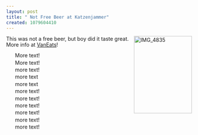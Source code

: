 ```yaml
---
layout: post
title: " Not Free Beer at Katzenjammer"
created: 1079604410
---
```

<a href="http://www.rolandtanglao.com/images/IMG_4835.jpg" onclick="window.open('http://www.rolandtanglao.com/images/IMG_4835.jpg','popup','width=480,height=640,scrollbars=yes,resizable=yes,toolbar=no,directories=no,location=no,menubar=no,status=yes,left=0,top=0');return false"><img src="http://www.rolandtanglao.com/images/IMG_4835-tm.jpg" height="210" width="157" alt="IMG_4835" align="right" /></a><p style="text-align: left; line-height: 110%; margin-bottom: 4px; margin-top: 4px;" title="TITLE">This was not a free beer, but boy did it taste great.  More info at <a href="http://www.vaneats.com/2004/03/06">VanEats</a>!</p>
<p style="text-align: left; text-indent: 24px; line-height: 110%; margin-bottom: 4px; margin-top: 4px;" title="TITLE">More text!</p><p style="text-align: left; text-indent: 24px; line-height: 110%; margin-bottom: 4px; margin-top: 4px;" title="TITLE">More text!
</p><p style="text-align: left; text-indent: 24px; line-height: 110%; margin-bottom: 4px; margin-top: 4px;" title="TITLE">more text!</p>
<p style="text-align: left; text-indent: 24px; line-height: 110%; margin-bottom: 4px; margin-top: 4px;" title="TITLE">more text
</p><p style="text-align: left; text-indent: 24px; line-height: 110%; margin-bottom: 4px; margin-top: 4px;" title="TITLE">more text</p>
<p style="text-align: left; text-indent: 24px; line-height: 110%; margin-bottom: 4px; margin-top: 4px;" title="TITLE">more text!</p>
<p style="text-align: left; text-indent: 24px; line-height: 110%; margin-bottom: 4px; margin-top: 4px;" title="TITLE">more text!</p>
<p style="text-align: left; text-indent: 24px; line-height: 110%; margin-bottom: 4px; margin-top: 4px;" title="TITLE">more text!</p>
<p style="text-align: left; text-indent: 24px; line-height: 110%; margin-bottom: 4px; margin-top: 4px;" title="TITLE">more text!</p>
<p style="text-align: left; text-indent: 24px; line-height: 110%; margin-bottom: 4px; margin-top: 4px;" title="TITLE">more text!</p>
<p style="text-align: left; text-indent: 24px; line-height: 110%; margin-bottom: 4px; margin-top: 4px;" title="TITLE">more text!</p>



